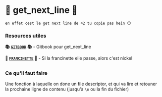# 📖 get_next_line 📖

`en effet cest le get next line de 42 tu copie pas hein 😏`

### Resources utiles

**📚 [`GITBOOK`](https://42-cursus.gitbook.io/guide/rank-01/get_next_line) 📚** - Gitbook pour get_next_line

**🧪 [`FRANCINETTE`](https://github.com/xicodomingues/francinette) 🧪** - Si la francinette elle passe, alors c'est nickel

## 

### Ce qu'il faut faire

Une fonction à laquelle on done un file descriptor, et qui va lire et retouner la prochaine ligne de contenu (jusqu'à `\n` ou la fin du fichier)
